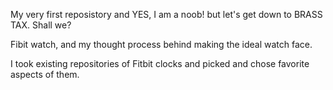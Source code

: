 My very first reposistory and YES, I am a noob!
but
let's
get
down
to 
BRASS TAX. Shall we?

Fibit watch, and my thought process behind making the ideal watch face. 

I took existing repositories of Fitbit clocks
and picked and chose favorite aspects of them.
